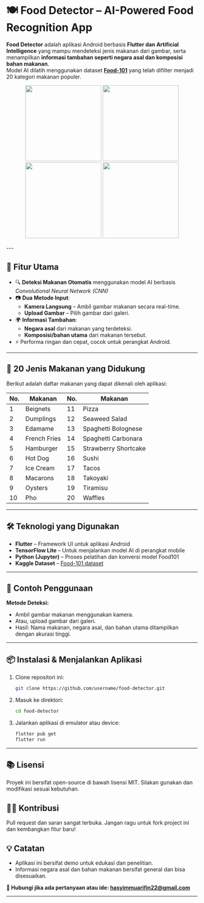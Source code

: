 # 🍽️ Food Detector – AI-Powered Food Recognition App

**Food Detector** adalah aplikasi Android berbasis **Flutter dan Artificial Intelligence** yang mampu mendeteksi jenis makanan dari gambar, serta menampilkan **informasi tambahan seperti negara asal dan komposisi bahan makanan**.  
Model AI dilatih menggunakan dataset **[Food-101](https://www.kaggle.com/datasets/dansbecker/food-101)** yang telah difilter menjadi 20 kategori makanan populer.

<p align="center">
  <img src="https://github.com/user-attachments/assets/a85491b8-a2db-440a-88a9-75e972818e21" width="200"/>
  <img src="https://github.com/user-attachments/assets/b7251e76-f680-45c7-baee-ca4958b98bea" width="200"/>
  <img src="https://github.com/user-attachments/assets/2f011e73-c3f4-4bfa-9eaa-0b1dd558be8f" width="200"/>
  <img src="https://github.com/user-attachments/assets/a56ec326-3d68-40a6-a4d8-9bec041e533b" width="200"/>
</p>
---

## 🚀 Fitur Utama

- 🔍 **Deteksi Makanan Otomatis** menggunakan model AI berbasis *Convolutional Neural Network (CNN)*
- 📷 **Dua Metode Input**:
  - **Kamera Langsung** – Ambil gambar makanan secara real-time.
  - **Upload Gambar** – Pilih gambar dari galeri.
- 🌍 **Informasi Tambahan**:
  - **Negara asal** dari makanan yang terdeteksi.
  - **Komposisi/bahan utama** dari makanan tersebut.
- ⚡ Performa ringan dan cepat, cocok untuk perangkat Android.

---

## 🍱 20 Jenis Makanan yang Didukung

Berikut adalah daftar makanan yang dapat dikenali oleh aplikasi:

| No. | Makanan               | No. | Makanan               |
|-----|------------------------|-----|------------------------|
| 1   | Beignets              | 11  | Pizza                 |
| 2   | Dumplings             | 12  | Seaweed Salad         |
| 3   | Edamame               | 13  | Spaghetti Bolognese   |
| 4   | French Fries          | 14  | Spaghetti Carbonara   |
| 5   | Hamburger             | 15  | Strawberry Shortcake  |
| 6   | Hot Dog               | 16  | Sushi                 |
| 7   | Ice Cream             | 17  | Tacos                 |
| 8   | Macarons              | 18  | Takoyaki              |
| 9   | Oysters               | 19  | Tiramisu              |
| 10  | Pho                   | 20  | Waffles               |

---

## 🛠️ Teknologi yang Digunakan

- **Flutter** – Framework UI untuk aplikasi Android
- **TensorFlow Lite** – Untuk menjalankan model AI di perangkat mobile
- **Python (Jupyter)** – Proses pelatihan dan konversi model Food101
- **Kaggle Dataset** – [Food-101 dataset](https://www.kaggle.com/datasets/dansbecker/food-101)

---

## 📸 Contoh Penggunaan

**Metode Deteksi:**
- Ambil gambar makanan menggunakan kamera.
- Atau, upload gambar dari galeri.
- Hasil: Nama makanan, negara asal, dan bahan utama ditampilkan dengan akurasi tinggi.

---

## 📦 Instalasi & Menjalankan Aplikasi

1. Clone repositori ini:
   ```bash
   git clone https://github.com/username/food-detector.git
2. Masuk ke direktori:
   ```bash
   cd food-detector
3. Jalankan aplikasi di emulator atau device:
   ```bash
   flutter pub get
   flutter run

---

## 📚 Lisensi

Proyek ini bersifat open-source di bawah lisensi MIT.
Silakan gunakan dan modifikasi sesuai kebutuhan.

## 👨‍💻 Kontribusi

Pull request dan saran sangat terbuka. Jangan ragu untuk fork project ini dan kembangkan fitur baru!

## 💡 Catatan

   - Aplikasi ini bersifat demo untuk edukasi dan penelitian.
   - Informasi negara asal dan bahan makanan bersifat general dan bisa disesuaikan.

**📧 Hubungi jika ada pertanyaan atau ide: hasyimmuarifin22@gmail.com**

---
